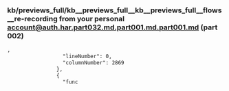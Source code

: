 ### kb/previews_full/kb__previews_full__kb__previews_full__flows__re-recording from your personal account@auth.har.part032.md.part001.md.part001.md (part 002)

```md
,
                  "lineNumber": 0,
                  "columnNumber": 2869
                },
                {
                  "func
```

```
